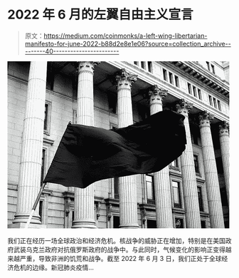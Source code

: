 # 2022 年 6 月的左翼自由主义宣言

> 原文：<https://medium.com/coinmonks/a-left-wing-libertarian-manifesto-for-june-2022-b88d2e8e1e06?source=collection_archive---------40----------------------->

![](img/82978040e28f4d5e20dae480b54b72f4.png)

我们正在经历一场全球政治和经济危机。核战争的威胁正在增加，特别是在美国政府武装乌克兰政府对抗俄罗斯政府的战争中。与此同时，气候变化的影响正变得越来越严重，导致非洲的饥荒和战争。截至 2022 年 6 月 3 日，我们正处于全球经济危机的边缘。新冠肺炎疫情…
